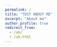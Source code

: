 ```yaml
---
permalink: /
title: "TEST ABOUT ME"
excerpt: "About me"
author_profile: true
redirect_from: 
  - /ab/
  - /ab.html
---
```

<!-- {% include base_path %}
{% include ab.html %}
 -->